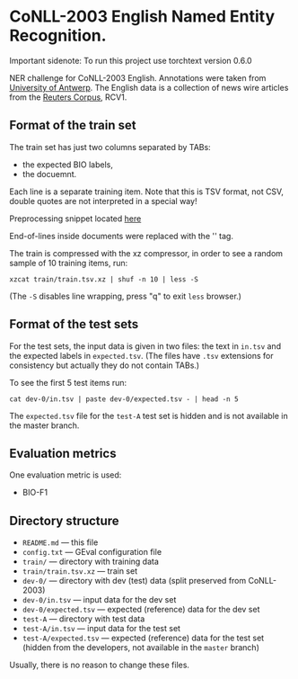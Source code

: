 CoNLL-2003 English Named Entity Recognition.
======================================================

Important sidenote: To run this project use torchtext version 0.6.0

NER challenge for CoNLL-2003 English.
Annotations were taken from [University of Antwerp](https://www.clips.uantwerpen.be/conll2003/ner/).
The English data is a collection of news wire articles from the [Reuters Corpus](https://trec.nist.gov/data/reuters/reuters.html), RCV1.

Format of the train set
-----------------------

The train set has just two columns separated by TABs:

* the expected BIO labels,
* the docuemnt.

Each line is a separate training item. Note that this is TSV format,
not CSV, double quotes are not interpreted in a special way!

Preprocessing snippet located [here](https://git.applica.pl/snippets/18)

End-of-lines inside documents were replaced with the '</S>' tag.

The train is compressed with the xz compressor, in order to see a
random sample of 10 training items, run:

    xzcat train/train.tsv.xz | shuf -n 10 | less -S

(The `-S` disables line wrapping, press "q" to exit `less` browser.)

Format of the test sets
-----------------------

For the test sets, the input data is given in two files: the text in
`in.tsv` and the expected labels in `expected.tsv`. (The files have
`.tsv` extensions for consistency but actually they do not contain TABs.)

To see the first 5 test items run:

    cat dev-0/in.tsv | paste dev-0/expected.tsv - | head -n 5

The `expected.tsv` file for the `test-A` test set is hidden and is not
available in the master branch.


Evaluation metrics
------------------

One evaluation metric is used:

* BIO-F1 

Directory structure
-------------------

* `README.md` — this file
* `config.txt` — GEval configuration file
* `train/` — directory with training data
* `train/train.tsv.xz` — train set
* `dev-0/` — directory with dev (test) data (split preserved from CoNLL-2003)
* `dev-0/in.tsv` — input data for the dev set
* `dev-0/expected.tsv` — expected (reference) data for the dev set
* `test-A` — directory with test data
* `test-A/in.tsv` — input data for the test set
* `test-A/expected.tsv` — expected (reference) data for the test set (hidden from the developers,
   not available in the `master` branch)

Usually, there is no reason to change these files.

